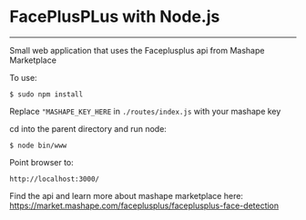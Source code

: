 # FacePlusPLus with Node.js 
---

Small web application that uses the Faceplusplus api from Mashape Marketplace

To use:

`$ sudo npm install`

Replace 
`"MASHAPE_KEY_HERE` in `./routes/index.js` with your mashape key

cd into the parent directory and run node:

`$ node bin/www`

Point browser to:

`http://localhost:3000/`

Find the api and learn more about mashape marketplace here: https://market.mashape.com/faceplusplus/faceplusplus-face-detection
